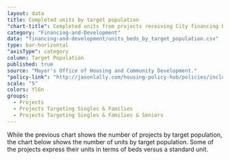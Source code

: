 ```yaml
---
layout: data
title: Completed units by target population
"chart-title": Completed units from projects receiving City financing by target population
category: "Financing-and-Development"
data: "financing-and-development/units_beds_by_target_population.csv"
type: bar-horizontal
"axisType": category
column: Target Population
published: true
source: "Mayor's Office of Housing and Community Development."
"policy-link": "http://jasonlally.com/housing-policy-hub/policies/inclusionary-housing/"
scale: "5"
colors: YlGn
groups:
  - Projects
  - Projects Targeting Singles & Families
  - Projects Targeting Singles & Families & Seniors
---
```


While the previous chart shows the number of projects by target population, the chart below shows the number of units by target population. Some of the projects express their units in terms of beds versus a standard unit.